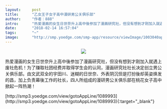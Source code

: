 ```yaml
---
layout:     post
title:      "乙女王子女子高中漫研男公关俱乐部"
author:     "作者：888"
intro:      "热爱漫画的女生日世奈升上高中後参加了漫画研究社，但没有想到才刚加入就遇上废社危机！为了赚取社团经费并取得学生会的认同，漫画研究社社长决定创立男公关俱乐部。由文武双全的宇田川、迷糊的日世奈、外表阴沉但是打扮後却英姿焕发的昌，加上负责幕後工作的社长，四人所组成的漫研男公关俱乐部在桃花女子高中掀起一阵热潮！"
date:       "2018-02-14 16:57:04"
tags:       "~"
image:      "http://smp.yoedge.com/smp-app/resource/viewImage/1003040appline.png"
---
```

<div style="text-align: center">
<p><img src="http://smp.yoedge.com/smp-app/resource/viewImage/1003040appline.png"/></p>
</div>
<p class="post-meta">
<span>热爱漫画的女生日世奈升上高中後参加了漫画研究社，但没有想到才刚加入就遇上废社危机！为了赚取社团经费并取得学生会的认同，漫画研究社社长决定创立男公关俱乐部。由文武双全的宇田川、迷糊的日世奈、外表阴沉但是打扮後却英姿焕发的昌，加上负责幕後工作的社长，四人所组成的漫研男公关俱乐部在桃花女子高中掀起一阵热潮！</span>
</p>
[http://smp3.yoedge.com/view/gotoAppLine/1089993](http://smp3.yoedge.com/view/gotoAppLine/1089993){:target="_blank"}


